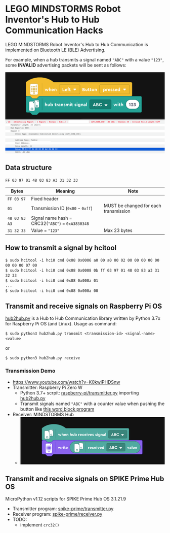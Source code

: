 # LEGO MINDSTORMS Robot Inventor's Hub to Hub Communication Hacks

LEGO MINDSTORMS Robot Inventor's Hub to Hub Communication is implemented on Bluetooth LE (BLE) Advertising.

For example, when a hub transmits a signal named `"ABC"` with a value `"123"`, some **INVALID** advertising packets will be sent as follows:

<img src="Images/transmit-block.png">
<img src="Images/advertising-packet.png">

## Data structure

`FF 03 97 01 48 03 83 A3 31 32 33`

| Bytes | Meaning | Note |
| --- | --- | --- |
| `FF 03 97` | Fixed header | |
| `01` | Transmission ID (`0x00` - `0xff`) | MUST be changed for each transmission |
| `48 03 83 A3` | Signal name hash = CRC32(`"ABC"`) = `0xA3830348` | |
| `31 32 33` | Value = `"123"`  | Max 23 bytes |

## How to transmit a signal by hcitool

```
$ sudo hcitool -i hci0 cmd 0x08 0x0006 a0 00 a0 00 02 00 00 00 00 00 00 00 00 07 00
$ sudo hcitool -i hci0 cmd 0x08 0x0008 0b ff 03 97 01 48 03 83 a3 31 32 33
$ sudo hcitool -i hci0 cmd 0x08 0x000a 01
...
$ sudo hcitool -i hci0 cmd 0x08 0x000a 00
```

## Transmit and receive signals on Raspberry Pi OS

[hub2hub.py](raspberry-pi/hub2hub.py) is a Hub to Hub Communication library written by Python 3.7x for Raspberry Pi OS (and Linux). Usage as command:

```
$ sudo python3 hub2hub.py transmit <transmission-id> <signal-name> <value>
```
or
```
$ sudo python3 hub2hub.py receive
```

### Transmission Demo

- https://www.youtube.com/watch?v=K0kwiPHDSnw
- Transmitter: Raspberry Pi Zero W
  - Python 3.7+ scrpit: [raspberry-pi/transmitter.py](raspberry-pi/transmitter.py) importing [hub2hub.py](raspberry-pi/hub2hub.py)
  - Transmit signals named `"ABC"` with a counter value when pushing the button like [this word block program](Images/transmit-counter-block.png)
- Receiver: MINDSTORMS Hub
  - <img src="Images/receiver-block.png">

## Transmit and receive signals on SPIKE Prime Hub OS

MicroPython v1.12 scripts for SPIKE Prime Hub OS 3.1.21.9

- Transmitter program: [spike-prime/transmitter.py](spike-prime/transmitter.py)
- Receiver program: [spike-prime/receiver.py](spike-prime/receiver.py)
- TODO: 
  - implement `crc32()`

